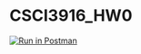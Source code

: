 # CSCI3916_HW0
[![Run in Postman](https://run.pstmn.io/button.svg)](https://god.postman.co/run-collection/0e70a406bf182f240314#?env%5BHW0%5D=W10=)

